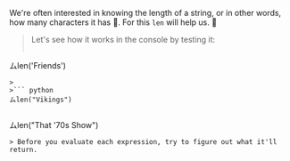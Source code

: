 We're often interested in knowing the length of a string, or in other words, how many characters it has :straight_ruler:. For this `len` will help us. :star_struck:

> Let's see how it works in the console by testing it:
 >
>``` python
ムlen('Friends')
```
>
>``` python
ムlen("Vikings")
```
>
>``` python
ムlen("That '70s Show")
```
> Before you evaluate each expression, try to figure out what it'll return.
